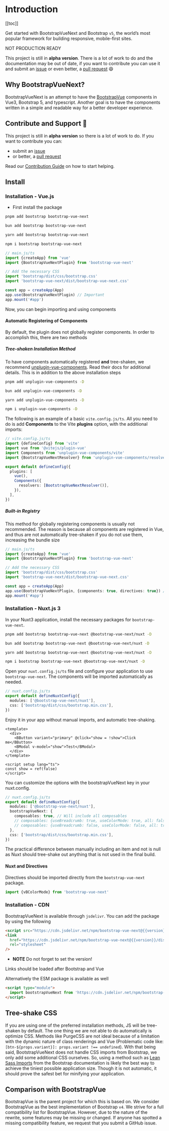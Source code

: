 # Introduction

<ClientOnly>
  <Teleport to=".bd-toc">

[[toc]]

  </Teleport>
</ClientOnly>

<div class="lead">

Get started with BootstrapVueNext and Bootstrap `v5`, the world’s most popular framework for building responsive, mobile-first sites.

</div>

<BAlert variant="danger" :model-value="true" class="my-5">

NOT PRODUCTION READY

This project is still in **alpha version**. There is a lot of work to do and the documentation may be out of date, if you want to contribute you can use it and submit an [issue](https://github.com/bootstrap-vue-next/bootstrap-vue-next/issues) or even better, a [pull request](https://github.com/bootstrap-vue-next/bootstrap-vue-next/pulls) 😄

</BAlert>

## Why BootstrapVueNext?

BootstrapVueNext is an attempt to have the [BootstrapVue](https://bootstrap-vue.org/) components in Vue3, Bootstrap 5, and typescript. Another goal is to have the components written in a simple and readable way for a better developer experience.

## Contribute and Support 🙌

This project is still in **alpha version** so there is a lot of work to do. If you want to contribute you can:

- submit an [issue](https://github.com/bootstrap-vue-next/bootstrap-vue-next/issues)
- or better, a [pull request](https://github.com/bootstrap-vue-next/bootstrap-vue-next/pulls)

Read our [Contribution Guide](https://github.com/bootstrap-vue-next/bootstrap-vue-next/blob/main/CONTRIBUTING.md) on how to start helping.

## Install

### Installation - Vue.js

- First install the package

<ClientOnly>
<BTabs v-model="codePreference">
  <BTab title="PNPM">

  <HighlightCard>

```bash
pnpm add bootstrap bootstrap-vue-next
```

  </HighlightCard>

  </BTab>
  <BTab title="BUN">

  <HighlightCard>

```bash
bun add bootstrap bootstrap-vue-next
```

  </HighlightCard>

  </BTab>
  <BTab title="YARN">

  <HighlightCard>

```bash
yarn add bootstrap bootstrap-vue-next
```

  </HighlightCard>

  </BTab>
  <BTab title="NPM">

  <HighlightCard>

```bash
npm i bootstrap bootstrap-vue-next
```

  </HighlightCard>

  </BTab>
</BTabs>
</ClientOnly>

<HighlightCard>

```typescript
// main.js/ts
import {createApp} from 'vue'
import {BootstrapVueNextPlugin} from 'bootstrap-vue-next'

// Add the necessary CSS
import 'bootstrap/dist/css/bootstrap.css'
import 'bootstrap-vue-next/dist/bootstrap-vue-next.css'

const app = createApp(App)
app.use(BootstrapVueNextPlugin) // Important
app.mount('#app')
```

</HighlightCard>

Now, you can begin importing and using components

#### Automatic Registering of Components

By default, the plugin does not globally register components. In order to accomplish this, there are two methods

##### Tree-shaken Installation Method

To have components automatically registered **and** tree-shaken, we recommend [unplugin-vue-components](https://github.com/antfu/unplugin-vue-components). Read their docs for additional details. This is in addition to the above installation steps

<ClientOnly>
<BTabs v-model="codePreference">
  <BTab title="PNPM">

  <HighlightCard>

```bash
pnpm add unplugin-vue-components -D
```

  </HighlightCard>

  </BTab>
  <BTab title="BUN">

  <HighlightCard>

```bash
bun add unplugin-vue-components -D
```

  </HighlightCard>

  </BTab>
  <BTab title="YARN">

  <HighlightCard>

```bash
yarn add unplugin-vue-components -D
```

  </HighlightCard>

  </BTab>
  <BTab title="NPM">

  <HighlightCard>

```bash
npm i unplugin-vue-components -D
```

  </HighlightCard>

  </BTab>
</BTabs>
</ClientOnly>

The following is an example of a basic `vite.config.js/ts`. All you need to do is add **Components** to the Vite **plugins** option, with the additional imports:

<HighlightCard>

```ts
// vite.config.js/ts
import {defineConfig} from 'vite'
import vue from '@vitejs/plugin-vue'
import Components from 'unplugin-vue-components/vite'
import {BootstrapVueNextResolver} from 'unplugin-vue-components/resolvers'

export default defineConfig({
  plugins: [
    vue(),
    Components({
      resolvers: [BootstrapVueNextResolver()],
    }),
  ],
})
```

</HighlightCard>

##### Built-in Registry

This method for globally registering components is usually not recommended. The reason is because all components are registered in Vue, and thus are not automatically tree-shaken if you do not use them, increasing the bundle size

<HighlightCard>

```typescript
// main.js/ts
import {createApp} from 'vue'
import {BootstrapVueNextPlugin} from 'bootstrap-vue-next'

// Add the necessary CSS
import 'bootstrap/dist/css/bootstrap.css'
import 'bootstrap-vue-next/dist/bootstrap-vue-next.css'

const app = createApp(App)
app.use(BootstrapVueNextPlugin, {components: true, directives: true}) // Change this line
app.mount('#app')
```

</HighlightCard>

### Installation - Nuxt.js 3

In your Nuxt3 application, install the necessary packages for `bootstrap-vue-next`.

<ClientOnly>
<BTabs v-model="codePreference">
  <BTab title="PNPM">

  <HighlightCard>

```bash
pnpm add bootstrap bootstrap-vue-next @bootstrap-vue-next/nuxt -D
```

  </HighlightCard>

  </BTab>
  <BTab title="BUN">

  <HighlightCard>

```bash
bun add bootstrap bootstrap-vue-next @bootstrap-vue-next/nuxt -D
```

  </HighlightCard>

  </BTab>
  <BTab title="YARN">

  <HighlightCard>

```bash
yarn add bootstrap bootstrap-vue-next @bootstrap-vue-next/nuxt -D
```

  </HighlightCard>

  </BTab>
  <BTab title="NPM">

  <HighlightCard>

```bash
npm i bootstrap bootstrap-vue-next @bootstrap-vue-next/nuxt -D
```

  </HighlightCard>

  </BTab>
</BTabs>
</ClientOnly>

Open your `nuxt.config.js/ts` file and configure your application to use `bootstrap-vue-next`. The components will be imported automatically as needed.

<HighlightCard>

```ts
// nuxt.config.js/ts
export default defineNuxtConfig({
  modules: ['@bootstrap-vue-next/nuxt'],
  css: ['bootstrap/dist/css/bootstrap.min.css'],
})
```

</HighlightCard>

Enjoy it in your app without manual imports, and automatic tree-shaking.

<HighlightCard>

```vue
<template>
  <div>
    <BButton variant="primary" @click="show = !show">Click me</BButton>
    <BModal v-model="show">Test</BModal>
  </div>
</template>

<script setup lang="ts">
const show = ref(false)
</script>
```

</HighlightCard>

You can customize the options with the bootstrapVueNext key in your nuxt.config.

<HighlightCard>

```ts
// nuxt.config.js/ts
export default defineNuxtConfig({
  modules: ['@bootstrap-vue-next/nuxt'],
  bootstrapVueNext: {
    composables: true, // Will include all composables
    // composables: {useBreadcrumb: true, useColorMode: true, all: false}, // Will include only useBreadcrumb & useColorMode
    // composables: {useBreadcrumb: false, useColorMode: false, all: true} // Will include everything except useBreadcrumb & useColorMode
  },
  css: ['bootstrap/dist/css/bootstrap.min.css'],
})
```

</HighlightCard>

The practical difference between manually including an item and not is null as Nuxt should tree-shake out anything that is not used in the final build.

#### Nuxt and Directives

Directives should be imported directly from the `bootstrap-vue-next` package.

<HighlightCard>

```ts
import {vBColorMode} from 'bootstrap-vue-next'
```

</HighlightCard>

### Installation - CDN

BootstrapVueNext is available through `jsdelivr`. You can add the package by using the following

<HighlightCard>

```html
<script src="https://cdn.jsdelivr.net/npm/bootstrap-vue-next@{{version}}/dist/bootstrap-vue-next.umd.min.js"></script>
<link
  href="https://cdn.jsdelivr.net/npm/bootstrap-vue-next@{{version}}/dist/bootstrap-vue-next.min.css"
  rel="stylesheet"
/>
```

</HighlightCard>

- **NOTE** Do not forget to set the version!

<BAlert :model-value="true" variant="info">
Links should be loaded after Bootstrap and Vue
</BAlert>

Alternatively the ESM package is available as well

<HighlightCard>

```html
<script type="module">
  import bootstrapVueNext from 'https://cdn.jsdelivr.net/npm/bootstrap-vue-next@{{version}}/+esm'
</script>
```

</HighlightCard>

## Tree-shake CSS

If you are using one of the preferred installation methods, JS will be tree-shaken by default. The one thing we are not able to do automatically is optimize CSS. Methods like PurgeCSS are not ideal because of a limitation with the dynamic nature of class renderings and Vue (Problematic code like: `[btn-${props.variant}]: props.variant !== undefined`). With that being said, BootstrapVueNext does not handle CSS imports from Bootstrap, we only add some additional CSS ourselves. So, using a method such as [Lean Sass Imports](https://getbootstrap.com/docs/5.3/customize/optimize/#lean-sass-imports) from the Bootstrap documentation is likely the best way to achieve the tiniest possible application size. Though it is not automatic, it should prove the safest bet for minifying your application.

## Comparison with BootstrapVue

BootstrapVue is the parent project for which this is based on. We consider BootstrapVue as the best implementation of Bootstrap `v4`. We strive for a full compatibility list for BootstrapVue. However, due to the nature of the rewrite, some features may be missing or changed. If anyone has spotted a missing compatibility feature, we request that you submit a GitHub issue.

<script setup lang="ts">
import {BCard, BCardBody, BAlert, BTab, BTabs} from 'bootstrap-vue-next'
import {useLocalStorage} from '@vueuse/core'
import HighlightCard from './components/HighlightCard.vue'

const codePreference = useLocalStorage('code-group-preference', 0)
</script>
